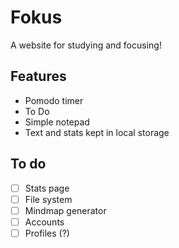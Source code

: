 # Fokus
A website for studying and focusing!

## Features
- Pomodo timer
- To Do
- Simple notepad
- Text and stats kept in local storage



## To do
- [ ] Stats page
- [ ] File system
- [ ] Mindmap generator
- [ ] Accounts
- [ ] Profiles (?)
